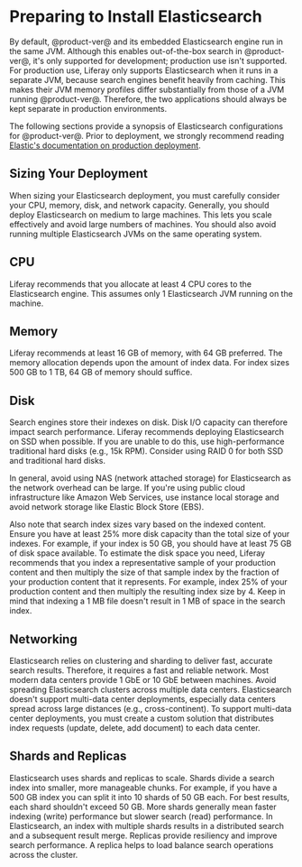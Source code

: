 # Preparing to Install Elasticsearch [](id=liferay-elasticsearch)

By default, @product-ver@ and its embedded Elasticsearch engine run in the same 
JVM. Although this enables out-of-the-box search in @product-ver@, it's only 
supported for development; production use isn't supported. For production use, 
Liferay only supports Elasticsearch when it runs in a separate JVM, because
search engines benefit heavily from caching. This makes their JVM memory
profiles differ substantially from those of a JVM running @product-ver@.
Therefore, the two applications should always be kept separate in production
environments. 

The following sections provide a synopsis of Elasticsearch configurations for 
@product-ver@. Prior to deployment, we strongly recommend reading 
[Elastic's documentation on production deployment](https://www.elastic.co/guide/en/elasticsearch/guide/current/index.html). 

## Sizing Your Deployment [](id=sizing-your-deployment)

When sizing your Elasticsearch deployment, you must carefully consider your CPU, 
memory, disk, and network capacity. Generally, you should deploy Elasticsearch
on medium to large machines. This lets you scale effectively and avoid large
numbers of machines. You should also avoid running multiple Elasticsearch JVMs
on the same operating system. 

## CPU [](id=cpu)

Liferay recommends that you allocate at least 4 CPU cores to the Elasticsearch 
engine. This assumes only 1 Elasticsearch JVM running on the machine. 

## Memory [](id=memory)

Liferay recommends at least 16 GB of memory, with 64 GB preferred. The memory
allocation depends upon the amount of index data. For index sizes 500 GB to 1
TB, 64 GB of memory should suffice. 

## Disk [](id=disk)

Search engines store their indexes on disk. Disk I/O capacity can therefore 
impact search performance. Liferay recommends deploying Elasticsearch on SSD 
when possible. If you are unable to do this, use high-performance traditional
hard disks (e.g., 15k RPM). Consider using RAID 0 for both SSD and traditional
hard disks. 

In general, avoid using NAS (network attached storage) for Elasticsearch as the
network overhead can be large. If you're using public cloud infrastructure like
Amazon Web Services, use instance local storage and avoid network storage like
Elastic Block Store (EBS). 

Also note that search index sizes vary based on the indexed content. Ensure you
have at least 25% more disk capacity than the total size of your indexes. For
example, if your index is 50 GB, you should have at least 75 GB of disk space
available. To estimate the disk space you need, Liferay recommends that you
index a representative sample of your production content and then multiply the
size of that sample index by the fraction of your production content that it
represents. For example, index 25% of your production content and then multiply
the resulting index size by 4. Keep in mind that indexing a 1 MB file doesn't
result in 1 MB of space in the search index. 

## Networking [](id=networking)

Elasticsearch relies on clustering and sharding to deliver fast, accurate search 
results. Therefore, it requires a fast and reliable network. Most modern data 
centers provide 1 GbE or 10 GbE between machines. Avoid spreading Elasticsearch
clusters across multiple data centers. Elasticsearch doesn't support multi-data
center deployments, especially data centers spread across large distances (e.g.,
cross-continent). To support multi-data center deployments, you must create a
custom solution that distributes index requests (update, delete, add document)
to each data center. 

## Shards and Replicas [](id=shards-and-replicas)

Elasticsearch uses shards and replicas to scale. Shards divide a search index 
into smaller, more manageable chunks. For example, if you have a 500 GB index 
you can split it into 10 shards of 50 GB each. For best results, each shard 
shouldn't exceed 50 GB. More shards generally mean faster indexing (write) 
performance but slower search (read) performance. In Elasticsearch, an index 
with multiple shards results in a distributed search and a subsequent result 
merge. Replicas provide resiliency and improve search performance. A replica 
helps to load balance search operations across the cluster. 
